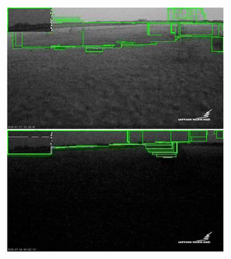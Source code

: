 ![20200717-221941-224946](in/20200717/20200717-221941-224946_0_.jpg)
![20200717-224951-231956](in/20200717/20200717-224951-231956_0_.jpg)
